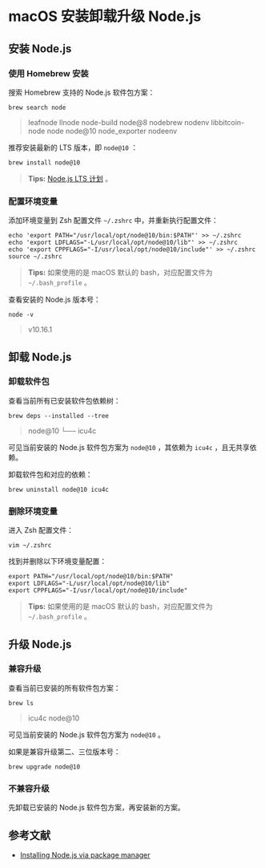 # macOS 安装卸载升级 Node.js

## 安装 Node.js

### 使用 Homebrew 安装

搜索 Homebrew 支持的 Node.js 软件包方案：

```shell
brew search node
```

> leafnode            llnode              node-build          node@8              nodebrew            nodenv
> libbitcoin-node     node                node@10         node_exporter       nodeenv

推荐安装最新的 LTS 版本，即 `node@10` ：

```
brew install node@10
```

> **Tips:** [Node.js LTS 计划](https://nodejs.org/en/about/releases/) 。

### 配置环境变量

添加环境变量到 Zsh 配置文件 `~/.zshrc` 中，并重新执行配置文件：

```shell
echo 'export PATH="/usr/local/opt/node@10/bin:$PATH"' >> ~/.zshrc
echo 'export LDFLAGS="-L/usr/local/opt/node@10/lib"' >> ~/.zshrc
echo 'export CPPFLAGS="-I/usr/local/opt/node@10/include"' >> ~/.zshrc
source ~/.zshrc
```

> **Tips:** 如果使用的是 macOS 默认的 bash，对应配置文件为 `~/.bash_profile` 。

查看安装的 Node.js 版本号：

```shell
node -v
```

> v10.16.1

## 卸载 Node.js

### 卸载软件包

查看当前所有已安装软件包依赖树：

```shell
brew deps --installed --tree
```

> node@10
> └── icu4c

可见当前安装的 Node.js 软件包方案为 `node@10` ，其依赖为 `icu4c` ，且无共享依赖。

卸载软件包和对应的依赖：

```shell
brew uninstall node@10 icu4c
```

### 删除环境变量

进入 Zsh 配置文件：

```shell
vim ~/.zshrc
```

找到并删除以下环境变量配置：

```shell
export PATH="/usr/local/opt/node@10/bin:$PATH"
export LDFLAGS="-L/usr/local/opt/node@10/lib"
export CPPFLAGS="-I/usr/local/opt/node@10/include"
```

> **Tips:** 如果使用的是 macOS 默认的 bash，对应配置文件为 `~/.bash_profile` 。

## 升级 Node.js

### 兼容升级

查看当前已安装的所有软件包方案：

```shell
brew ls
```

> icu4c	node@10

可见当前安装的 Node.js 软件包方案为 `node@10` 。

如果是兼容升级第二、三位版本号：

```shell
brew upgrade node@10
```

### 不兼容升级

先卸载已安装的 Node.js 软件包方案，再安装新的方案。

## 参考文献

- [Installing Node.js via package manager](https://nodejs.org/en/download/package-manager/)

